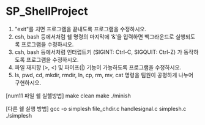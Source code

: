 # SP_ShellProject

1. "exit"를 치면 프로그램을 끝내도록 프로그램을 수정하시오.
2. csh, bash 등에서처럼 쉘 명령의 마지막에 ‘&’을 입력하면 백그라운드로 실행되도록 프로그램을 수정하시오.
3. csh, bash 등에서처럼 인터럽트키 (SIGINT: Ctrl-C, SIGQUIT: Ctrl-Z) 가 동작하도록 프로그램을 수정하시오.
4. 파일 재지향 (>, <) 및 파이프(|) 기능이 가능하도록 프로그램을 수정하시오.
5. ls, pwd, cd, mkdir, rmdir, ln, cp, rm, mv, cat 명령을 팀원이 공평하게 나누어 구현하시오. 


[num11 파일 쉘 실핼방법]
 make clean 
 make 
 ./minish 

[다른 쉘 실행 방법]
 gcc -o simplesh file_chdir.c handlesignal.c simplesh.c 
 ./simplesh 
